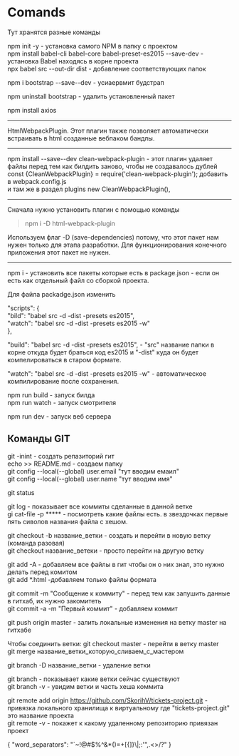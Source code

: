 # Comands
Тут хранятся разные команды



npm init -y  - установка самого NPM в папку с проектом </br>
npm install babel-cli babel-core babel-preset-es2015 --save-dev   - установка Babel находясь в корне проекта</br>
npx babel src --out-dir dist   - добавление соответствующих папок</br>

npm i bootstrap --save--dev   - усиаервмит будстрап </br>

npm uninstall bootstrap   -  удалить установленный пакет </br>


npm install axios

---------------------
HtmlWebpackPlugin. Этот плагин также позволяет автоматически встраивать в html созданные вебпаком бандлы.</br>


------
npm install --save--dev clean-webpack-plugin  - этот плагин удаляет файлы перед тем как билдить заново, чтобы не создавалось дублей
const {CleanWebpackPlugin} = require('clean-webpack-plugin');  добавить в webpack.config.js </br>
и там же в раздел  plugins    new CleanWebpackPlugin(), 


----
Сначала нужно установить плагин с помощью команды </br>

> npm i -D  html-webpack-plugin</br>

Используем флаг -D (save-dependencies) потому, что этот пакет нам нужен только для этапа разработки. Для функционирования конечного приложения этот пакет не нужен.</br>

-------------------



npm i   -  установить все пакеты которые есть в package.json - если он есть как отдельный файл со сборкой проекта.

Для файла packadge.json изменить


  "scripts": {</br>
    "bild": "babel src -d -dist -presets es2015",</br>
    "watch": "babel src -d -dist -presets es2015 -w"</br>
  },
 
"build": "babel src -d -dist -presets es2015",   -  "src" название папки в корне откуда будет браться код es2015 и "-dist" куда он будет компелироваться в старом формате.
 
 "watch": "babel src -d -dist -presets es2015 -w"  - автоматическое компилирование после сохранения. 


npm run build  - запуск  билда</br>
npm run watch - запуск смотрителя </br>

npm run dev  - запуск веб сервера</br>



Команды GIT
----

git -inint   - создать репазиторий гит</br>
echo >> README.md - создаем папку </br>
git config --local(--global) user.email "тут вводим емаил"</br>
git config --local(--global) user.name "тут вводим имя"</br>

git status</br>

git log  - показывает все коммиты сделанные в данной ветке</br>
gi cat-file -p ***** - посмотреть какие файлы есть. в звездочках первые пять сиволов названия файла с хешом.</br>

git checkout -b название_ветки  - создать и перейти в новую ветку (команда разовая)</br>
git checkout название_ветеки - просто перейти на другую ветку </br>

git add -A  - добавляем все файлы в гит чтобы он о них знал, это нужно делать перед комитом</br>
git add *.html   -добавляем только файлы формата </br>

git commit -m "Сообщение к коммиту"  - перед тем как запушить данные в гитхаб, их нужно закомитеть</br>
git commit -a -m "Первый коммит"  - добавляем коммит</br>


git push origin master  - залить локальные изменения на ветку master на гитхабе</br>

Чтобы соединить ветки:
git checkout master - перейти в ветку master</br>
git merge название_ветки_которую_сливаем_с_мастером</br>

git branch -D название_ветки - удаление ветки</br>

git branch - показывает какие ветки сейчас существуют</br>
git branch -v - увидим ветки и часть хеша коммита</br>


 

git remote add origin https://github.com/SkorihV/tickets-project.git   - привязка локального хранилища к виртуальному где "tickets-project.git" это название проекта </br>
git remote -v   - покажет к какому удаленному репозиторию привязан проект</br>




{
 	"word_separators": "`~!@#$%^&*()=+[{]}\\|;:'\",.<>/?"
}








